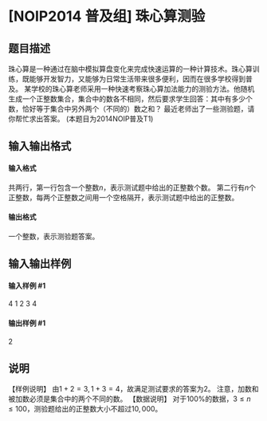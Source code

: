 
# [NOIP2014 普及组] 珠心算测验
## 题目描述
珠心算是一种通过在脑中模拟算盘变化来完成快速运算的一种计算技术。珠心算训练，既能够开发智力，又能够为日常生活带来很多便利，因而在很多学校得到普及。
某学校的珠心算老师采用一种快速考察珠心算加法能力的测验方法。他随机生成一个正整数集合，集合中的数各不相同，然后要求学生回答：其中有多少个数，恰好等于集合中另外两个（不同的）数之和？
最近老师出了一些测验题，请你帮忙求出答案。
(本题目为2014NOIP普及T1)

## 输入输出格式
#### 输入格式

共两行，第一行包含一个整数$n$，表示测试题中给出的正整数个数。
第二行有$n$个正整数，每两个正整数之间用一个空格隔开，表示测试题中给出的正整数。

#### 输出格式

一个整数，表示测验题答案。

## 输入输出样例
#### 输入样例 #1
4
1 2 3 4
#### 输出样例 #1
2
## 说明
【样例说明】
由$1+2=3,1+3=4$，故满足测试要求的答案为$2$。
注意，加数和被加数必须是集合中的两个不同的数。
【数据说明】
对于$100\%$的数据，$3 ≤ n ≤ 100$，测验题给出的正整数大小不超过$10,000$。

